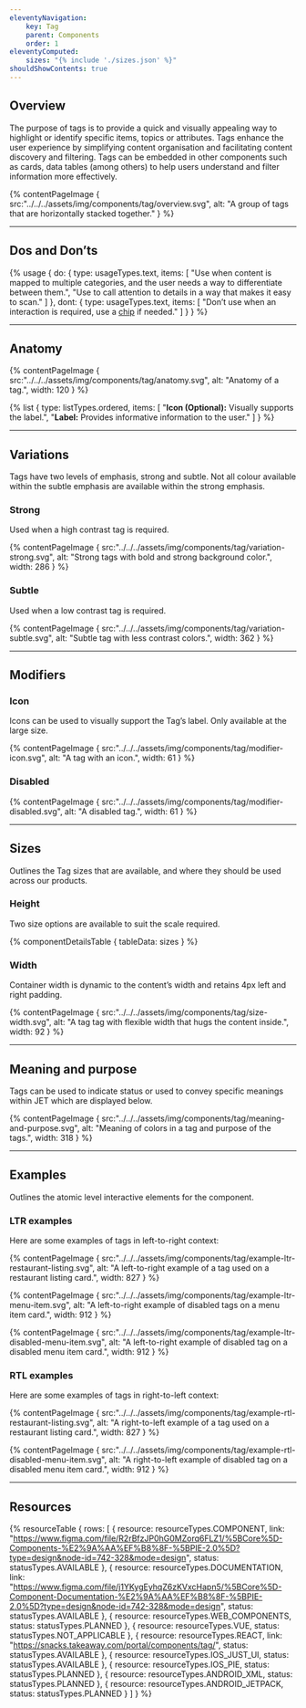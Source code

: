 ```yaml
---
eleventyNavigation:
    key: Tag
    parent: Components
    order: 1
eleventyComputed:
    sizes: "{% include './sizes.json' %}"
shouldShowContents: true
---
```


## Overview

The purpose of tags is to provide a quick and visually appealing way to highlight or identify specific items, topics or attributes. Tags enhance the user experience by simplifying content organisation and facilitating content discovery and filtering.
Tags can be embedded in other components such as cards, data tables (among others) to help users understand and filter information more effectively.

{% contentPageImage {
    src:"../../../assets/img/components/tag/overview.svg",
    alt: "A group of tags that are horizontally stacked together."
} %}

---

## Dos and Don’ts

{% usage {
    do: {
        type: usageTypes.text,
        items: [
            "Use when content is mapped to multiple categories, and the user needs a way to differentiate between them.",
            "Use to call attention to details in a way that makes it easy to scan."
        ]
    },
    dont: {
        type: usageTypes.text,
        items: [
            "Don’t use when an interaction is required, use a [chip](/components/chip/) if needed."
        ]
    }
} %}

---

## Anatomy

{% contentPageImage {
    src:"../../../assets/img/components/tag/anatomy.svg",
    alt: "Anatomy of a tag.",
    width: 120
} %}

{% list {
    type: listTypes.ordered,
    items: [
        "**Icon (Optional):** Visually supports the label.",
        "**Label:** Provides informative information to the user."
    ]
} %}

---

## Variations

Tags have two levels of emphasis, strong and subtle. Not all colour available within the subtle emphasis are available within the strong emphasis.

### Strong

Used when a high contrast tag is required.

{% contentPageImage {
    src:"../../../assets/img/components/tag/variation-strong.svg",
    alt: "Strong tags with bold and strong background color.",
    width: 286
} %}

### Subtle

Used when a low contrast tag is required.

{% contentPageImage {
    src:"../../../assets/img/components/tag/variation-subtle.svg",
    alt: "Subtle tag with less contrast colors.",
    width: 362
} %}

--- 

## Modifiers

### Icon

Icons can be used to visually support the Tag’s label. Only available at the large size.

{% contentPageImage {
    src:"../../../assets/img/components/tag/modifier-icon.svg",
    alt: "A tag with an icon.",
    width: 61
} %}

### Disabled

{% contentPageImage {
    src:"../../../assets/img/components/tag/modifier-disabled.svg",
    alt: "A disabled tag.",
    width: 61
} %}

---

## Sizes

Outlines the Tag sizes that are available, and where they should be used across our products.

### Height

Two size options are available to suit the scale required.

{% componentDetailsTable {
  tableData: sizes
} %}

### Width

Container width is dynamic to the content’s width and retains 4px left and right padding.

{% contentPageImage {
    src:"../../../assets/img/components/tag/size-width.svg",
    alt: "A tag tag with flexible width that hugs the content inside.",
    width: 92
} %}

--- 

## Meaning and purpose

Tags can be used to indicate status or used to convey specific meanings within JET which are displayed below.

{% contentPageImage {
    src:"../../../assets/img/components/tag/meaning-and-purpose.svg",
    alt: "Meaning of colors in a tag and purpose of the tags.",
    width: 318
} %}

___

## Examples

Outlines the atomic level interactive elements for the component.

### LTR examples

Here are some examples of tags in left-to-right context:

{% contentPageImage {
    src:"../../../assets/img/components/tag/example-ltr-restaurant-listing.svg",
    alt: "A left-to-right example of a tag used on a restaurant listing card.",
    width: 827
} %}

{% contentPageImage {
    src:"../../../assets/img/components/tag/example-ltr-menu-item.svg",
    alt: "A left-to-right example of disabled tags on a menu item card.",
    width: 912
} %}

{% contentPageImage {
    src:"../../../assets/img/components/tag/example-ltr-disabled-menu-item.svg",
    alt: "A left-to-right example of disabled tag on a disabled menu item card.",
    width: 912
} %}

### RTL examples

Here are some examples of tags in right-to-left context:

{% contentPageImage {
    src:"../../../assets/img/components/tag/example-rtl-restaurant-listing.svg",
    alt: "A right-to-left example of a tag used on a restaurant listing card.",
    width: 827
} %}

{% contentPageImage {
    src:"../../../assets/img/components/tag/example-rtl-disabled-menu-item.svg",
    alt: "A right-to-left example of disabled tag on a disabled menu item card.",
    width: 912
} %}

___

## Resources

{% resourceTable {
    rows: [
        {
            resource: resourceTypes.COMPONENT,
            link: "https://www.figma.com/file/R2rBfzJP0hG0MZorq6FLZ1/%5BCore%5D-Components-%E2%9A%AA%EF%B8%8F-%5BPIE-2.0%5D?type=design&node-id=742-328&mode=design",
            status: statusTypes.AVAILABLE
        },
        {
            resource: resourceTypes.DOCUMENTATION,
            link: "https://www.figma.com/file/j1YKygEyhqZ6zKVxcHapn5/%5BCore%5D-Component-Documentation-%E2%9A%AA%EF%B8%8F-%5BPIE-2.0%5D?type=design&node-id=742-328&mode=design",
            status: statusTypes.AVAILABLE
        },
        {
            resource: resourceTypes.WEB_COMPONENTS,
            status: statusTypes.PLANNED
        },
        {
            resource: resourceTypes.VUE,
            status: statusTypes.NOT_APPLICABLE
        },
        {
            resource: resourceTypes.REACT,
            link: "https://snacks.takeaway.com/portal/components/tag/",
            status: statusTypes.AVAILABLE
        },
        {
            resource: resourceTypes.IOS_JUST_UI,
            status: statusTypes.AVAILABLE
        },
        {
            resource: resourceTypes.IOS_PIE,
            status: statusTypes.PLANNED
        },
        {
            resource: resourceTypes.ANDROID_XML,
            status: statusTypes.PLANNED
        },
        {
            resource: resourceTypes.ANDROID_JETPACK,
            status: statusTypes.PLANNED
        }
    ]
} %}
